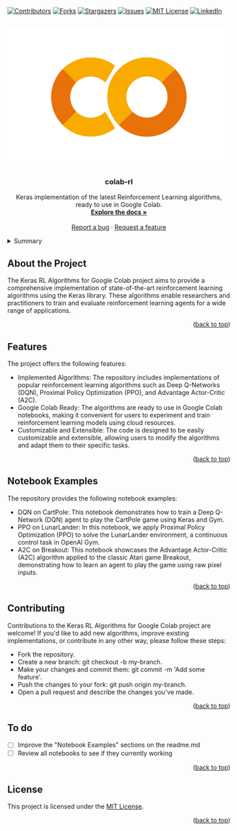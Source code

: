 <a name="readme-top"></a>

[![Contributors][contributors-shield]][contributors-url]
[![Forks][forks-shield]][forks-url]
[![Stargazers][stars-shield]][stars-url]
[![Issues][issues-shield]][issues-url]
[![MIT License][license-shield]][license-url]
[![LinkedIn][linkedin-shield]][linkedin-url]

<br />
<div align="center">
  <a href="https://github.com/voaneves/colab-rl">
    <img src="image/colab-rl-logo.png" alt="Logo">
  </a>
  <h3 align="center">colab-rl</h3>
  <p align="center">
    Keras implementation of the latest Reinforcement Learning algorithms, ready to use in Google Colab.
    <br />
    <a href="https://github.com/voaneves/colab-rl"><strong>Explore the docs »</strong></a>
    <br />
    <br />
    <a href="https://github.com/voaneves/colab-rl/issues">Report a bug</a>
    ·
    <a href="https://github.com/voaneves/colab-rl/issues">Request a feature</a>
  </p>
</div>

<details>
  <summary>Summary</summary>
  <ol>
    <li>
      <a href="#about-the-project">About the Project</a>
      <ul>
        <li><a href="#features">Features</a></li>
      </ul>
    </li>
    <li><a href="#notebook-examples">Notebook Examples</a></li>
    <li><a href="#estrutura-do-projeto">Estrutura do projeto</a></li>
    <li><a href="#contributing">Contributing</a></li>
    <li><a href="#to-do">To do</a></li>
    <li><a href="#license">License</a></li>
  </ol>
</details>

## About the Project

The Keras RL Algorithms for Google Colab project aims to provide a comprehensive implementation of state-of-the-art reinforcement learning algorithms using the Keras library. These algorithms enable researchers and practitioners to train and evaluate reinforcement learning agents for a wide range of applications.

<p align="right">(<a href="#readme-top">back to top</a>)</p>

## Features

The project offers the following features:

- Implemented Algorithms: The repository includes implementations of popular reinforcement learning algorithms such as Deep Q-Networks (DQN), Proximal Policy Optimization (PPO), and Advantage Actor-Critic (A2C).
- Google Colab Ready: The algorithms are ready to use in Google Colab notebooks, making it convenient for users to experiment and train reinforcement learning models using cloud resources.
- Customizable and Extensible: The code is designed to be easily customizable and extensible, allowing users to modify the algorithms and adapt them to their specific tasks.

<p align="right">(<a href="#readme-top">back to top</a>)</p>

## Notebook Examples

The repository provides the following notebook examples:

- DQN on CartPole: This notebook demonstrates how to train a Deep Q-Network (DQN) agent to play the CartPole game using Keras and Gym.
- PPO on LunarLander: In this notebook, we apply Proximal Policy Optimization (PPO) to solve the LunarLander environment, a continuous control task in OpenAI Gym.
- A2C on Breakout: This notebook showcases the Advantage Actor-Critic (A2C) algorithm applied to the classic Atari game Breakout, demonstrating how to learn an agent to play the game using raw pixel inputs.

<p align="right">(<a href="#readme-top">back to top</a>)</p>

## Contributing

Contributions to the Keras RL Algorithms for Google Colab project are welcome! If you'd like to add new algorithms, improve existing implementations, or contribute in any other way, please follow these steps:

- Fork the repository.
- Create a new branch: git checkout -b my-branch.
- Make your changes and commit them: git commit -m 'Add some feature'.
- Push the changes to your fork: git push origin my-branch.
- Open a pull request and describe the changes you've made.

<p align="right">(<a href="#readme-top">back to top</a>)</p>

## To do

- [ ] Improve the "Notebook Examples" sections on the readme.md
- [ ] Review all notebooks to see if they currently working

<p align="right">(<a href="#readme-top">back to top</a>)</p>

## License
This project is licensed under the  [MIT License](/LICENSE).

<p align="right">(<a href="#readme-top">back to top</a>)</p>

[contributors-shield]: https://img.shields.io/github/contributors/voaneves/colab-rl.svg?style=for-the-badge
[contributors-url]: https://github.com/voaneves/colab-rl/graphs/contributors
[forks-shield]: https://img.shields.io/github/forks/voaneves/colab-rl.svg?style=for-the-badge
[forks-url]: https://github.com/voaneves/colab-rl/network/members
[stars-shield]: https://img.shields.io/github/stars/voaneves/colab-rl.svg?style=for-the-badge
[stars-url]: https://github.com/voaneves.com/colab-rl/stargazers
[issues-shield]: https://img.shields.io/github/issues/voaneves/colab-rl.svg?style=for-the-badge
[issues-url]: https://github.com/voaneves/colab-rl/issues
[license-shield]: https://img.shields.io/github/license/voaneves/colab-rl.svg?style=for-the-badge
[license-url]: https://github.com/voaneves/colab-rl/blob/master/LICENSE.txt
[linkedin-shield]: https://img.shields.io/badge/-LinkedIn-black.svg?style=for-the-badge&logo=linkedin&colorB=555
[linkedin-url]: https://linkedin.com/in/voaneves
